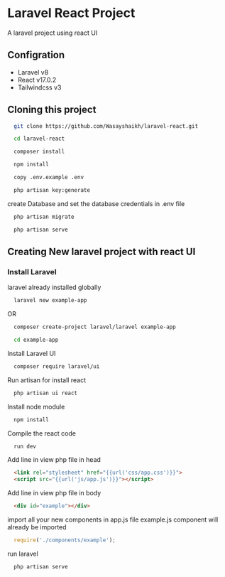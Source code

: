 
# Laravel React Project

A laravel project using react UI   

##  Configration
-   Laravel v8
-   React v17.0.2
-   Tailwindcss v3

## Cloning this project
```bash
  git clone https://github.com/Wasayshaikh/laravel-react.git
```
```bash
  cd laravel-react
```
```bash
  composer install
```
```bash
  npm install
```
```bash
  copy .env.example .env
```
```bash
  php artisan key:generate
```
create Database and set the database credentials in .env file
```bash
  php artisan migrate
```
```bash
  php artisan serve
```


## Creating New laravel project with react UI
### Install Laravel
laravel already installed globally 
```bash
  laravel new example-app
```
OR
```bash
  composer create-project laravel/laravel example-app
```

```bash
  cd example-app
```
  Install Laravel UI
```bash
  composer require laravel/ui
```
Run artisan for install react
```bash
  php artisan ui react
```
Install node module
```bash
  npm install
```
Compile the react code
```bash
  run dev
```
Add line in view php file in head
```html
  <link rel="stylesheet" href="{{url('css/app.css')}}">
  <script src="{{url('js/app.js')}}"></script>
```
Add line in view php file in body
```html
  <div id="example"></div>
```
import all your new components in app.js file 
example.js component will already be imported
```javascript
  require('./components/example');
```
run laravel 

```bash
  php artisan serve
```
